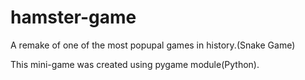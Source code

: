 # hamster-game
A remake of one of the most popupal games in history.(Snake Game)

This mini-game was created using pygame module(Python).



